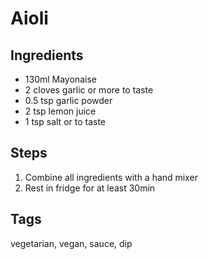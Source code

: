 # Aioli

## Ingredients

* 130ml Mayonaise
* 2 cloves garlic or more to taste
* 0.5 tsp garlic powder
* 2 tsp lemon juice
* 1 tsp salt or to taste

## Steps

1. Combine all ingredients with a hand mixer
2. Rest in fridge for at least 30min

## Tags
vegetarian, vegan, sauce, dip
